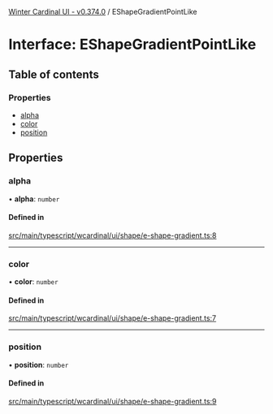 [Winter Cardinal UI - v0.374.0](../index.md) / EShapeGradientPointLike

# Interface: EShapeGradientPointLike

## Table of contents

### Properties

- [alpha](EShapeGradientPointLike.md#alpha)
- [color](EShapeGradientPointLike.md#color)
- [position](EShapeGradientPointLike.md#position)

## Properties

### alpha

• **alpha**: `number`

#### Defined in

[src/main/typescript/wcardinal/ui/shape/e-shape-gradient.ts:8](https://github.com/winter-cardinal/winter-cardinal-ui/blob/v0.310.1/src/main/typescript/wcardinal/ui/shape/e-shape-gradient.ts#L8)

___

### color

• **color**: `number`

#### Defined in

[src/main/typescript/wcardinal/ui/shape/e-shape-gradient.ts:7](https://github.com/winter-cardinal/winter-cardinal-ui/blob/v0.310.1/src/main/typescript/wcardinal/ui/shape/e-shape-gradient.ts#L7)

___

### position

• **position**: `number`

#### Defined in

[src/main/typescript/wcardinal/ui/shape/e-shape-gradient.ts:9](https://github.com/winter-cardinal/winter-cardinal-ui/blob/v0.310.1/src/main/typescript/wcardinal/ui/shape/e-shape-gradient.ts#L9)

